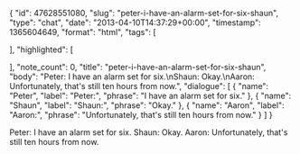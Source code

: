 {
  "id": 47628551080,
  "slug": "peter-i-have-an-alarm-set-for-six-shaun",
  "type": "chat",
  "date": "2013-04-10T14:37:29+00:00",
  "timestamp": 1365604649,
  "format": "html",
  "tags": [

  ],
  "highlighted": [

  ],
  "note_count": 0,
  "title": "peter-i-have-an-alarm-set-for-six-shaun",
  "body": "Peter: I have an alarm set for six.\nShaun: Okay.\nAaron: Unfortunately, that's still ten hours from now.",
  "dialogue": [
    {
      "name": "Peter",
      "label": "Peter:",
      "phrase": "I have an alarm set for six."
    },
    {
      "name": "Shaun",
      "label": "Shaun:",
      "phrase": "Okay."
    },
    {
      "name": "Aaron",
      "label": "Aaron:",
      "phrase": "Unfortunately, that's still ten hours from now."
    }
  ]
}

Peter: I have an alarm set for six.
Shaun: Okay.
Aaron: Unfortunately, that's still ten hours from now.